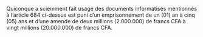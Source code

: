 Quiconque a sciemment fait usage des documents informatisés mentionnés à l’article 684 ci-dessus est puni d’un emprisonnement de un (01) an à cinq (05) ans et d’une amende de deux millions (2.000.000) de francs CFA à vingt millions (20.000.000) de francs CFA.